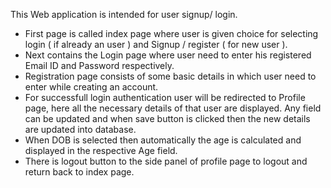 This Web application is intended for user signup/ login.
- First page is called index page where user is given choice for selecting login ( if already an user ) and Signup / register ( for new user ).
- Next contains the Login page where user need to enter his registered Email ID and Password respectively.
- Registration page consists of some basic details in which user need to enter while creating an account.
- For successfull login authentication user will be redirected to Profile page, here all the necessary details of that user are displayed. Any field can be updated and when save button is clicked then the new details are updated into database.
- When DOB is selected then automatically the age is calculated and displayed in the respective Age field.
- There is logout button to the side panel of profile page to logout and return back to index page.
